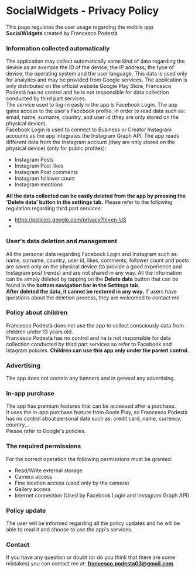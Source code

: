 # SocialWidgets - Privacy Policy
This page regulates the user usage regarding the mobile app **SocialWidgets** created by Francesco Podestà

### Information collected automatically
The application may collect automatically some kind of data regarding the device as an example the ID of the device, the IP address, the type of device, the operating system and the user language.
This data is used only for analytics and may be provided from Google services.
The application is only distributed on the official website Google Play Store, Francesco Podestà has no control and he is not responsible for data collection conducted by third part services. <br>
The service used to log-in easly in the app is Facebook Login.
The app gains access to the user's Facebook profile, in order to read data such as: email, name, surname, country, and user id (they are only stored on the physical device). <br>
Facebook Login is used to connect to Business or Creator Instagram accounts as the app integrates the Instagram Graph API.
The app reads different data from the Instagram account (they are only stored on the physical device) (only for public profiles): <br>
- Instagram Posts
- Instagram Post likes
- Instagram Post comments
- Instagram follower count
- Instagram mentions

**All the data collected can be easily deleted from the app by pressing the 'Delete data' button in the settings tab.**
Please refer to the following regulation regarding third part services:<br>
- https://policies.google.com/privacy?hl=en-US 
- 

### User's data deletion and management
All the personal data regarding Facebook Login and Instagram such as: name, surname, country, user id, likes, comments, follower count and posts are saved only on the physical device (to provide a good experience and Instagram post trends) and are not shared in any way. All the information can be simply deleted by tapping on the **Delete data** button that can be found in the **bottom navigation bar in the Settings tab**.<br>
**After deleted the data, it cannot be restored in any way.**
If users have questions about the deletion process, they are welcomed to contact me.

### Policy about children
Francesco Podestà does not use the app to collect consciously data from children under 13 years old.<br>
Francesco Podestà has no control and he is not responsible for data collection conducted by third part services so refer to Facebook and Istagram policies.
**Children can use this app only under the parent control.**

### Advertising
The app does not contain any banners and in general any advertising.

### In-app purchase
The app has premium features that can be accessed after a purchase. 
<br>It uses the in-app purchase feature from Goole Play, so Francesco Podestà has no control about personal data such as: credit card, name, currency, country...<br>
Please refer to Google's policies.

### The required permissions
For the correct operation the following permissions must be granted:
- Read/Write external storage
- Camera access
- Fine location access (used only by the camera)
- Gallery access
- Internet connection (Used by Facebook Login and Instagram Graph API)

### Policy update
The user will be informed regarding all the policy updates and he will be able to read it and choose to use the app's services.

### Contact
If you have any question or doubt (or do you think that there are some mistakes) you can contact me at: **francesco.podesta03@gmail.com**.


